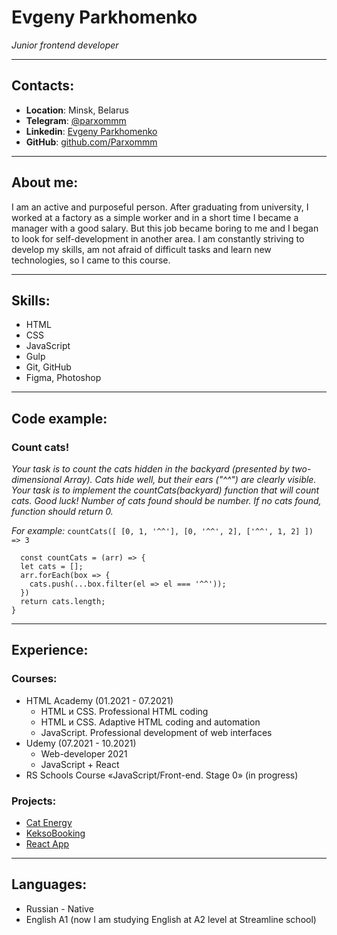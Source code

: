 # **Evgeny Parkhomenko**
*Junior frontend developer*
***
## Contacts:
* **Location**: Minsk, Belarus
* **Telegram**: [@parxommm](https://t.me/parxommm)
* **Linkedin**: [Evgeny Parkhomenko](https://www.linkedin.com/in/evg-parhom/)
* **GitHub**: [github.com/Parxommm](https://github.com/Parxommm)
***
## About me:
I am an active and purposeful person.
After graduating from university, I worked at a factory as a simple worker and in a short time I became a manager with a good salary. But this job became boring to me and I began to look for self-development in another area.
I am constantly striving to develop my skills, am not afraid of difficult tasks and learn new technologies, so I came to this course.
***
## Skills:
* HTML
* CSS
* JavaScript
* Gulp
* Git, GitHub
* Figma, Photoshop
***
## Code example:
### **Count cats!**
*Your task is to count the cats hidden in the backyard (presented by two-dimensional Array). Cats hide well, but their ears ("^^") are clearly visible. Your task is to implement the countCats(backyard) function that will count cats. Good luck!*
*Number of cats found should be number. If no cats found, function should return 0.*

*For example:*
```countCats([ [0, 1, '^^'], [0, '^^', 2], ['^^', 1, 2] ]) => 3```
```
  const countCats = (arr) => {
  let cats = [];
  arr.forEach(box => {
    cats.push(...box.filter(el => el === '^^'));
  })
  return cats.length;
}
```
***
## Experience:
### Courses:
* HTML Academy (01.2021 - 07.2021)
    * HTML и CSS. Professional HTML coding
    * HTML и CSS. Adaptive HTML coding and automation
    * JavaScript. Professional development of web interfaces
* Udemy (07.2021 - 10.2021)
    * Web-developer 2021
    * JavaScript + React
* RS Schools Course «JavaScript/Front-end. Stage 0» (in progress)
### Projects:
* [Cat Energy](https://github.com/Parxommm/632427-cat-energy-22)
* [KeksoBooking](https://github.com/Parxommm/632427-keksobooking-23)
* [React App](https://github.com/Parxommm/Staff-bonuses_app)
***
## Languages:
* Russian - Native
* English A1 (now I am studying English at A2 level at Streamline school)